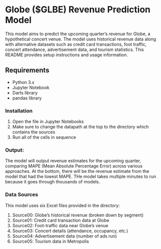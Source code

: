 # Globe ($GLBE) Revenue Prediction Model

This model aims to predict the upcoming quarter’s revenue for Globe, a hypothetical concert venue. The model uses historical revenue data along with alternative datasets such as credit card transactions, foot traffic, concert attendance, advertisement data, and tourism statistics. This README provides setup instructions and usage information.

## Requirements

- Python 3.x
- Jupyter Notebook
- Darts library
- pandas library

### Installation

1. Open the file in Jupyter Notebooks
2. Make sure to change the datapath at the top to the directory which contains the sources
3. Run all of the cells in sequence

### Output:

The model will output revenue estimates for the upcoming quarter, comparing MAPE (Mean Absolute Percentage Error) across various approaches. At the bottom, there will be the revenue estimate from the model that had the lowest MAPE. THe model takes multiple minutes to run because it goes through thousands of models.

### Data Sources
This model uses six Excel files provided in the directory:

1. Source00: Globe’s historical revenue (broken down by segment)
2. Source01: Credit card transaction data at Globe
3. Source02: Foot-traffic data near Globe’s venue
4. Source03: Concert details (attendance, occupancy, etc.)
5. Source04: Advertisement data (number of ads run)
6. Source05: Tourism data in Metropolis
